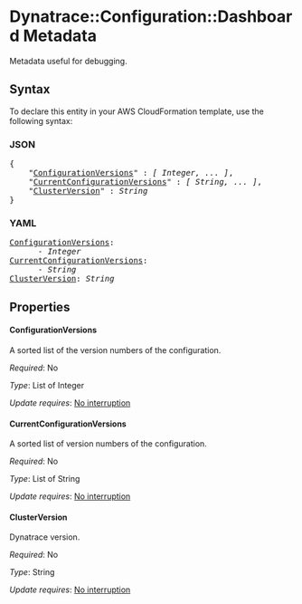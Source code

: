 # Dynatrace::Configuration::Dashboard Metadata

Metadata useful for debugging.

## Syntax

To declare this entity in your AWS CloudFormation template, use the following syntax:

### JSON

<pre>
{
    "<a href="#configurationversions" title="ConfigurationVersions">ConfigurationVersions</a>" : <i>[ Integer, ... ]</i>,
    "<a href="#currentconfigurationversions" title="CurrentConfigurationVersions">CurrentConfigurationVersions</a>" : <i>[ String, ... ]</i>,
    "<a href="#clusterversion" title="ClusterVersion">ClusterVersion</a>" : <i>String</i>
}
</pre>

### YAML

<pre>
<a href="#configurationversions" title="ConfigurationVersions">ConfigurationVersions</a>: <i>
      - Integer</i>
<a href="#currentconfigurationversions" title="CurrentConfigurationVersions">CurrentConfigurationVersions</a>: <i>
      - String</i>
<a href="#clusterversion" title="ClusterVersion">ClusterVersion</a>: <i>String</i>
</pre>

## Properties

#### ConfigurationVersions

A sorted list of the version numbers of the configuration.

_Required_: No

_Type_: List of Integer

_Update requires_: [No interruption](https://docs.aws.amazon.com/AWSCloudFormation/latest/UserGuide/using-cfn-updating-stacks-update-behaviors.html#update-no-interrupt)

#### CurrentConfigurationVersions

A sorted list of version numbers of the configuration.

_Required_: No

_Type_: List of String

_Update requires_: [No interruption](https://docs.aws.amazon.com/AWSCloudFormation/latest/UserGuide/using-cfn-updating-stacks-update-behaviors.html#update-no-interrupt)

#### ClusterVersion

Dynatrace version.

_Required_: No

_Type_: String

_Update requires_: [No interruption](https://docs.aws.amazon.com/AWSCloudFormation/latest/UserGuide/using-cfn-updating-stacks-update-behaviors.html#update-no-interrupt)

